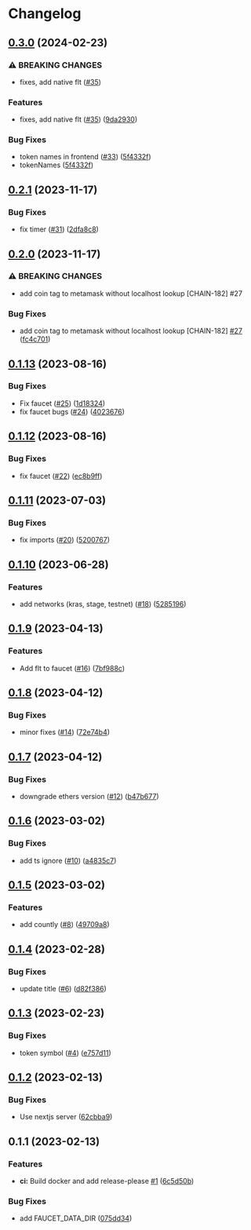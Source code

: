 # Changelog

## [0.3.0](https://github.com/fluencelabs/email-faucet/compare/faucet-v0.2.1...faucet-v0.3.0) (2024-02-23)


### ⚠ BREAKING CHANGES

* fixes, add native flt ([#35](https://github.com/fluencelabs/email-faucet/issues/35))

### Features

* fixes, add native flt ([#35](https://github.com/fluencelabs/email-faucet/issues/35)) ([9da2930](https://github.com/fluencelabs/email-faucet/commit/9da2930e3e21d680a05db4220491d51459990a3d))


### Bug Fixes

* token names in frontend ([#33](https://github.com/fluencelabs/email-faucet/issues/33)) ([5f4332f](https://github.com/fluencelabs/email-faucet/commit/5f4332fdb81525462d6904617a8f4c8cce1dea87))
* tokenNames ([5f4332f](https://github.com/fluencelabs/email-faucet/commit/5f4332fdb81525462d6904617a8f4c8cce1dea87))

## [0.2.1](https://github.com/fluencelabs/email-faucet/compare/faucet-v0.2.0...faucet-v0.2.1) (2023-11-17)


### Bug Fixes

* fix timer ([#31](https://github.com/fluencelabs/email-faucet/issues/31)) ([2dfa8c8](https://github.com/fluencelabs/email-faucet/commit/2dfa8c85bf13039316d46064519fcd4a9a3d7211))

## [0.2.0](https://github.com/fluencelabs/email-faucet/compare/faucet-v0.1.13...faucet-v0.2.0) (2023-11-17)


### ⚠ BREAKING CHANGES

* add coin tag to metamask without localhost lookup [CHAIN-182] #27

### Bug Fixes

* add coin tag to metamask without localhost lookup [CHAIN-182] [#27](https://github.com/fluencelabs/email-faucet/issues/27) ([fc4c701](https://github.com/fluencelabs/email-faucet/commit/fc4c7014f53c18820edf82be2b2859b67d1860e9))

## [0.1.13](https://github.com/fluencelabs/email-faucet/compare/faucet-v0.1.12...faucet-v0.1.13) (2023-08-16)


### Bug Fixes

* Fix faucet ([#25](https://github.com/fluencelabs/email-faucet/issues/25)) ([1d18324](https://github.com/fluencelabs/email-faucet/commit/1d18324fc821ccd4ba7c7ee015fc705cf3134666))
* fix faucet bugs ([#24](https://github.com/fluencelabs/email-faucet/issues/24)) ([4023676](https://github.com/fluencelabs/email-faucet/commit/402367675aab4ae0a603e74e5e2893c9fe6fc364))

## [0.1.12](https://github.com/fluencelabs/email-faucet/compare/faucet-v0.1.11...faucet-v0.1.12) (2023-08-16)


### Bug Fixes

* fix faucet ([#22](https://github.com/fluencelabs/email-faucet/issues/22)) ([ec8b9ff](https://github.com/fluencelabs/email-faucet/commit/ec8b9ffd1e172cceff8cc670cb396b81134c0b6f))

## [0.1.11](https://github.com/fluencelabs/email-faucet/compare/faucet-v0.1.10...faucet-v0.1.11) (2023-07-03)


### Bug Fixes

* fix imports ([#20](https://github.com/fluencelabs/email-faucet/issues/20)) ([5200767](https://github.com/fluencelabs/email-faucet/commit/5200767abf1992bb40f36f521ef67fe1144f1f7f))

## [0.1.10](https://github.com/fluencelabs/email-faucet/compare/faucet-v0.1.9...faucet-v0.1.10) (2023-06-28)


### Features

* add networks (kras, stage, testnet) ([#18](https://github.com/fluencelabs/email-faucet/issues/18)) ([5285196](https://github.com/fluencelabs/email-faucet/commit/52851961d9cde0aca01fbd35d97062431c065a1b))

## [0.1.9](https://github.com/fluencelabs/email-faucet/compare/faucet-v0.1.8...faucet-v0.1.9) (2023-04-13)


### Features

* Add flt to faucet ([#16](https://github.com/fluencelabs/email-faucet/issues/16)) ([7bf988c](https://github.com/fluencelabs/email-faucet/commit/7bf988c28c1b0c8709200826dce28bb2f4af8d72))

## [0.1.8](https://github.com/fluencelabs/email-faucet/compare/faucet-v0.1.7...faucet-v0.1.8) (2023-04-12)


### Bug Fixes

* minor fixes ([#14](https://github.com/fluencelabs/email-faucet/issues/14)) ([72e74b4](https://github.com/fluencelabs/email-faucet/commit/72e74b4e03107eb2721e31074ab31345b0a38e01))

## [0.1.7](https://github.com/fluencelabs/email-faucet/compare/faucet-v0.1.6...faucet-v0.1.7) (2023-04-12)


### Bug Fixes

* downgrade ethers version ([#12](https://github.com/fluencelabs/email-faucet/issues/12)) ([b47b677](https://github.com/fluencelabs/email-faucet/commit/b47b6777a64d019f0aeed5d7086fb168b4467321))

## [0.1.6](https://github.com/fluencelabs/email-faucet/compare/faucet-v0.1.5...faucet-v0.1.6) (2023-03-02)


### Bug Fixes

* add ts ignore ([#10](https://github.com/fluencelabs/email-faucet/issues/10)) ([a4835c7](https://github.com/fluencelabs/email-faucet/commit/a4835c7afa664a610f30ebea71613147d3d6aeec))

## [0.1.5](https://github.com/fluencelabs/email-faucet/compare/faucet-v0.1.4...faucet-v0.1.5) (2023-03-02)


### Features

* add countly ([#8](https://github.com/fluencelabs/email-faucet/issues/8)) ([49709a8](https://github.com/fluencelabs/email-faucet/commit/49709a83d6753c616456bb3b4eb701b4d21680e0))

## [0.1.4](https://github.com/fluencelabs/email-faucet/compare/faucet-v0.1.3...faucet-v0.1.4) (2023-02-28)


### Bug Fixes

* update title ([#6](https://github.com/fluencelabs/email-faucet/issues/6)) ([d82f386](https://github.com/fluencelabs/email-faucet/commit/d82f386fcb431831198cbf27474bf4f7cafddb06))

## [0.1.3](https://github.com/fluencelabs/email-faucet/compare/faucet-v0.1.2...faucet-v0.1.3) (2023-02-23)


### Bug Fixes

* token symbol ([#4](https://github.com/fluencelabs/email-faucet/issues/4)) ([e757d11](https://github.com/fluencelabs/email-faucet/commit/e757d11a0596f5f74b7c9a7ff035ff06e9324438))

## [0.1.2](https://github.com/fluencelabs/email-faucet/compare/faucet-v0.1.1...faucet-v0.1.2) (2023-02-13)


### Bug Fixes

* Use nextjs server ([62cbba9](https://github.com/fluencelabs/email-faucet/commit/62cbba90329dab55fcabc4c51e7d4af76ac32476))

## 0.1.1 (2023-02-13)


### Features

* **ci:** Build docker and add release-please [#1](https://github.com/fluencelabs/email-faucet/issues/1)  ([6c5d50b](https://github.com/fluencelabs/email-faucet/commit/6c5d50b72c3bd78605335ddb3a82fcce91d28c5e))


### Bug Fixes

* add FAUCET_DATA_DIR ([075dd34](https://github.com/fluencelabs/email-faucet/commit/075dd34f28d338c838d1cc211d4a9d32898b8aa6))
